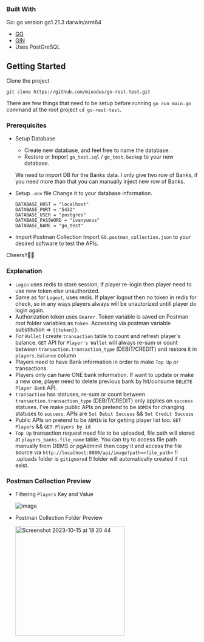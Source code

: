<!-- GETTING STARTED -->
### Built With
Go: go version go1.21.3 darwin/arm64
* <a href="https://go.dev/">GO<a>
* <a href="https://gin-gonic.com/">GIN<a>
* Uses PostGreSQL
  
## Getting Started

Clone the project

```
git clone https://github.com/mixodus/go-rest-test.git
```

There are few things that need to be setup before running `go run main.go` command at the root project `cd go-rest-test`.

### Prerequisites

* Setup Database
  
  - Create new database, and feel free to name the database.
  - Restore or Import  `go_test.sql` /  `go_test.backup` to your new database.

  We need to import DB for the Banks data. I only give two row of Banks, if you need more than that you can manually inject new row of Banks.
  
* Setup `.env` file
  Change it to your database information.
  ```
  DATABASE_HOST = "localhost"
  DATABASE_PORT = "5432"
  DATABASE_USER = "postgres"
  DATABASE_PASSWORD = "ivanyunus"
  DATABASE_NAME = "go_test"
  ```

* Import Postman Collection
  Import `GO.postman_collection.json` to your desired software to test the APIs.



Cheers!!🥂✨




### Explanation

* `Login` uses redis to store session, if player re-login then player need to use new token else unauthorized.
* Same as for `Logout`, uses redis. If player logout then no token in redis for check, so in any ways players always will be unautorized untill player do login again.
* Authorization token uses `Bearer`. Token variable is saved on Postman root folder variables as `token`. Accessing via postman variable substitution => `{{token}}`.
* For `Wallet` I create `transaction` table to count and refresh player's balance. `GET` API for `Player's Wallet` will always re-sum or count between `transaction.transaction_type` (DEBIT/CREDIT) and restore it in `players.balance` column
* Players need to have Bank information in order to make `Top Up` or transactions.
* Players only can have ONE bank information. If want to update or make a new one, player need to delete previous bank by hit/consume `DELETE Player Bank` API.
* `transaction` has statuses, re-sum or count between `transaction.transaction_type` (DEBIT/CREDIT) only applies on `success` statuses. I've make public APIs on pretend to be `ADMIN` for changing statuses to `success`. APIs are `Set Debit Success` && `Set Credit Success`
* Public APIs on pretend to be `ADMIN` is for getting player list too. `GET Players` && `GET Players by id`
* `Top Up` transaction request need file to be uploaded, file path will stored at `players_banks.file_name` table. You can try to access file path manually from DBMS or pgAdmin4 then copy it and access the file source via ```http://localhost:8080/api/image?path=<file_path>``` !! .uploads folder is `gitignored` !! folder will automatically created if not exist.

### Postman Collection Preview
* Filtering `Players` Key and Value
  
  ![image](https://github.com/mixodus/go-rest-test/assets/58242458/0d39707a-c7c0-4995-a99a-80248eaf16b4)
  
* Postman Collection Folder Preview
  
  <img width="288" alt="Screenshot 2023-10-15 at 18 20 44" src="https://github.com/mixodus/go-rest-test/assets/58242458/f8beaa15-4d0d-4040-a4f4-d3796399cdc8">
